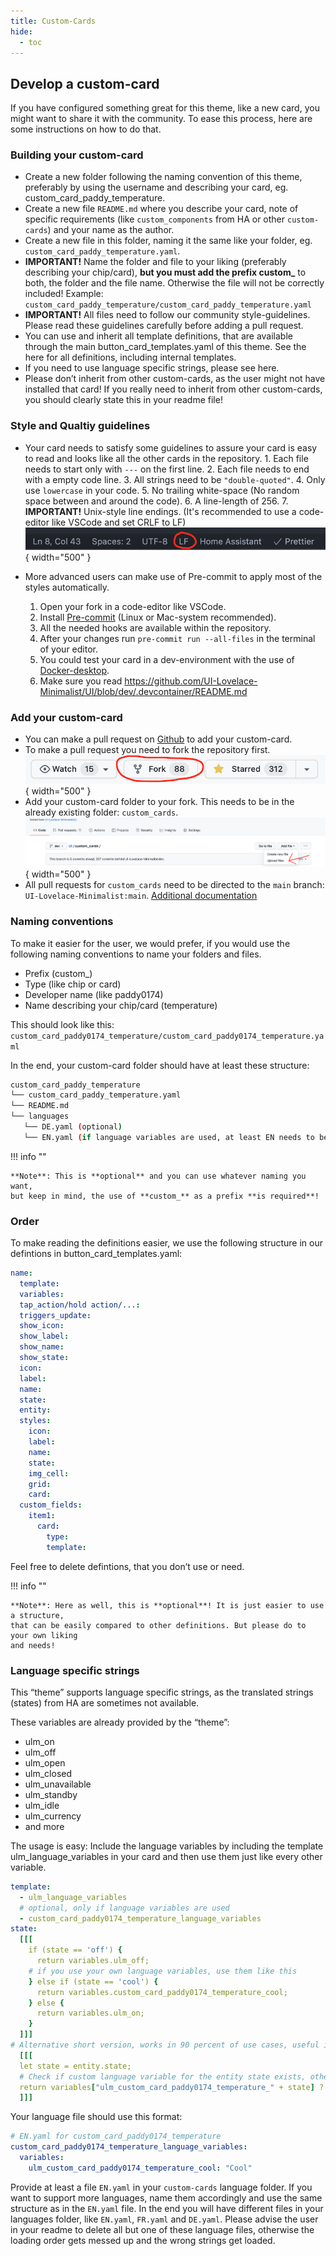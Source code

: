 ```yaml
---
title: Custom-Cards
hide:
  - toc
---
```


<!-- markdownlint-disable MD046 -->

## Develop a custom-card

If you have configured something great for this theme, like a new card, you might want to share it with the community. To ease this process, here are some instructions on how to do that.

### Building your custom-card

- Create a new folder following the naming convention of this theme, preferably by using the username and describing your card, eg. custom_card_paddy_temperature.
- Create a new file `README.md` where you describe your card, note of specific requirements (like `custom_components` from HA or other `custom-cards`) and your name as the author.
- Create a new file in this folder, naming it the same like your folder, eg. `custom_card_paddy_temperature.yaml`.
- **IMPORTANT!**
  Name the folder and file to your liking (preferably describing your chip/card), **but you must add the prefix custom\_** to both, the folder and the file name. Otherwise the file will not be correctly included!
  Example: `custom_card_paddy_temperature/custom_card_paddy_temperature.yaml`
- **IMPORTANT!** All files need to follow our community style-guidelines. Please read these guidelines carefully before adding a pull request.
- You can use and inherit all template definitions, that are available through the main button_card_templates.yaml of this theme. See the here for all definitions, including internal templates.
- If you need to use language specific strings, please see here.
- Please don’t inherit from other custom-cards, as the user might not have installed that card! If you really need to inherit from other custom-cards, you should clearly state this in your readme file!

### Style and Qualtiy guidelines

- Your card needs to satisfy some guidelines to assure your card is easy to read and looks like all the other cards in the repository. 1. Each file needs to start only with `---` on the first line. 2. Each file needs to end with a empty code line. 3. All strings need to be `"double-quoted"`. 4. Only use `lowercase` in your code. 5. No trailing white-space (No random space between and around the code). 6. A line-length of 256. 7. **IMPORTANT!** Unix-style line endings. (It's recommended to use a code-editor like VSCode and set CRLF to LF)
  ![example-image](../assets/img/unix_line_endings.png){ width="500" }

- More advanced users can make use of Pre-commit to apply most of the styles automatically.
  1. Open your fork in a code-editor like VSCode.
  2. Install [Pre-commit](https://pre-commit.com/) (Linux or Mac-system recommended).
  3. All the needed hooks are available within the repository.
  4. After your changes run `pre-commit run --all-files` in the terminal of your editor.
  5. You could test your card in a dev-environment with the use of [Docker-desktop](https://www.docker.com/products/docker-desktop).
  6. Make sure you read https://github.com/UI-Lovelace-Minimalist/UI/blob/dev/.devcontainer/README.md

### Add your custom-card

- You can make a pull request on [Github](https://github.com/UI-Lovelace-Minimalist/UI/tree/dev) to add your custom-card.
- To make a pull request you need to fork the repository first.
  ![example-image](../assets/img/fork.png){ width="500" }
- Add your custom-card folder to your fork. This needs to be in the already existing folder: `custom_cards`.
  ![example-image](../assets/img/upload.png){ width="500" }
- All pull requests for `custom_cards` need to be directed to the `main` branch: `UI-Lovelace-Minimalist:main`. [Additional documentation](https://docs.github.com/en/pull-requests/collaborating-with-pull-requests/proposing-changes-to-your-work-with-pull-requests/creating-a-pull-request)

### Naming conventions

To make it easier for the user, we would prefer, if you would use the following naming conventions to name your folders and files.

- Prefix (custom\_)
- Type (like chip or card)
- Developer name (like paddy0174)
- Name describing your chip/card (temperature)

This should look like this:
`custom_card_paddy0174_temperature/custom_card_paddy0174_temperature.yaml`

In the end, your custom-card folder should have at least these structure:

```bash
custom_card_paddy_temperature
└── custom_card_paddy_temperature.yaml
└── README.md
└── languages
   └── DE.yaml (optional)
   └── EN.yaml (if language variables are used, at least EN needs to be provided)
```

!!! info ""

    **Note**: This is **optional** and you can use whatever naming you want,
    but keep in mind, the use of **custom_** as a prefix **is required**!

### Order

To make reading the definitions easier, we use the following structure in our defintions in button_card_templates.yaml:

```yaml
name:
  template:
  variables:
  tap_action/hold action/...:
  triggers_update:
  show_icon:
  show_label:
  show_name:
  show_state:
  icon:
  label:
  name:
  state:
  entity:
  styles:
    icon:
    label:
    name:
    state:
    img_cell:
    grid:
    card:
  custom_fields:
    item1:
      card:
        type:
        template:
```

Feel free to delete defintions, that you don’t use or need.

!!! info ""

    **Note**: Here as well, this is **optional**! It is just easier to use a structure,
    that can be easily compared to other definitions. But please do to your own liking
    and needs!

### Language specific strings

This “theme” supports language specific strings, as the translated strings (states) from HA are sometimes not available.

These variables are already provided by the “theme”:

- ulm_on
- ulm_off
- ulm_open
- ulm_closed
- ulm_unavailable
- ulm_standby
- ulm_idle
- ulm_currency
- and more

The usage is easy:
Include the language variables by including the template ulm_language_variables in your card and then use them just like every other variable.

```yaml
template:
  - ulm_language_variables
  # optional, only if language variables are used
  - custom_card_paddy0174_temperature_language_variables
state:
  [[[
    if (state == 'off') {
      return variables.ulm_off;
    # if you use your own language variables, use them like this
    } else if (state == 'cool') {
      return variables.custom_card_paddy0174_temperature_cool;
    } else {
      return variables.ulm_on;
    }
  ]]]
# Alternative short version, works in 90 percent of use cases, useful if you have lots of states or other variables which act for one entity
  [[[
  let state = entity.state;
  # Check if custom language variable for the entity state exists, otherwise check default language_variables, otherwise just output the entity state
  return variables["ulm_custom_card_paddy0174_temperature_" + state] ? variables["ulm_custom_card_paddy0174_temperature_" + state] : variables["ulm_" + state] ? variables["ulm_" + state] : state;
  ]]]
```

Your language file should use this format:

```yaml
# EN.yaml for custom_card_paddy0174_temperature
custom_card_paddy0174_temperature_language_variables:
  variables:
    ulm_custom_card_paddy0174_temperature_cool: "Cool"
```

Provide at least a file `EN.yaml` in your `custom-cards` language folder. If you want to support more languages, name them accordingly and use the same structure as in the `EN.yaml` file. In the end you will have different files in your languages folder, like `EN.yaml`, `FR.yaml` and `DE.yaml`. Please advise the user in your readme to delete all but one of these language files, otherwise the loading order gets messed up and the wrong strings get loaded.
